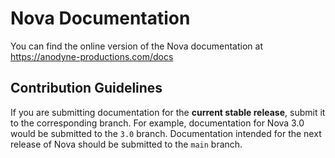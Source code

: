 # Nova Documentation

You can find the online version of the Nova documentation at https://anodyne-productions.com/docs

## Contribution Guidelines

If you are submitting documentation for the __current stable release__, submit it to the corresponding branch. For example, documentation for Nova 3.0 would be submitted to the `3.0` branch. Documentation intended for the next release of Nova should be submitted to the `main` branch.